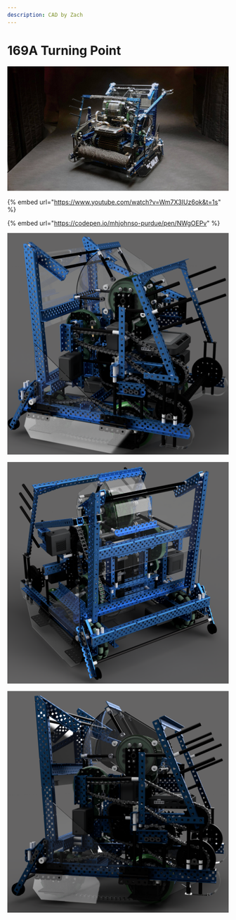 ```yaml
---
description: CAD by Zach
---
```


# 169A Turning Point

![](../../.gitbook/assets/43aed34f7a7879a4b1aeac860903a015f15d75ff.jpeg)

{% embed url="https://www.youtube.com/watch?v=Wm7X3IUz6ok&t=1s" %}

{% embed url="https://codepen.io/mhjohnso-purdue/pen/NWgOEPv" %}



![CAD by Zach(929u), Renders by Zach(929u)](../../.gitbook/assets/169a-render-1.png)

![CAD by Zach(929u), Renders by Zach(929u)](../../.gitbook/assets/169a-render-2.png)

![CAD by Zach(929u), Renders by Zach(929u)](../../.gitbook/assets/169a-render-7-fixed-fuzziness-.png)
